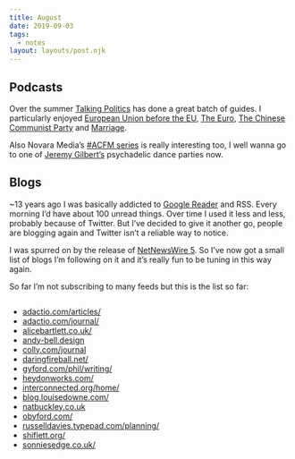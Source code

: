 ```yaml
---
title: August
date: 2019-09-03
tags:
  - notes
layout: layouts/post.njk
---
```


## Podcasts

Over the summer [Talking Politics] has done a great batch of guides. I particularly enjoyed [European Union before the EU], [The Euro], [The Chinese Communist Party] and [Marriage].

Also Novara Media’s [#ACFM series] is really interesting too, I well wanna go to one of [Jeremy Gilbert’s] psychadelic dance parties now.

## Blogs

\~13 years ago I was basically addicted to [Google Reader] and RSS. Every morning I’d have about 100 unread things. Over time I used it less and less, probably because of Twitter. But I’ve decided to give it another go, people are blogging again and Twitter isn’t a reliable way to notice.

I was spurred on by the release of [NetNewsWire 5]. So I’ve now got a small list of blogs I’m following on it and it’s really fun to be tuning in this way again.

So far I’m not subscribing to many feeds but this is the list so far:

<div class="columns">

- [adactio.com/articles/](https://adactio.com/articles/)
- [adactio.com/journal/](https://adactio.com/journal/)
- [alicebartlett.co.uk/](https://alicebartlett.co.uk/)
- [andy-bell.design](https://andy-bell.design)
- [colly.com/journal](https://colly.com/journal)
- [daringfireball.net/](https://daringfireball.net/)
- [gyford.com/phil/writing/](https://www.gyford.com/phil/writing/)
- [heydonworks.com/](https://heydonworks.com/)
- [interconnected.org/home/](https://interconnected.org/home/)
- [blog.louisedowne.com/](https://blog.louisedowne.com/)
- [natbuckley.co.uk](https://natbuckley.co.uk)
- [obyford.com/](https://obyford.com/)
- [russelldavies.typepad.com/planning/](https://russelldavies.typepad.com/planning/)
- [shiflett.org/](http://shiflett.org/)
- [sonniesedge.co.uk/](https://sonniesedge.co.uk/)

</div>

[Talking Politics]:https://www.talkingpoliticspodcast.com/
[European Union before the EU]: https://www.talkingpoliticspodcast.com/blog/2019/182-talking-politics-guide-to-european-union-before-the-eu
[The Euro]: https://www.talkingpoliticspodcast.com/blog/2019/178-talking-politics-guide-to-the-euro
[The Chinese Communist Party]:https://www.talkingpoliticspodcast.com/blog/2019/176-talking-politics-guide-to-the-chinese-communist-party
[Marriage]: https://www.talkingpoliticspodcast.com/blog/2019/184-talking-politics-guide-to-marriage
[#ACFM series]:https://soundcloud.com/search?q=%23ACFM%20novara
[Dave Rupert’s]: https://daverupert.com
[What I Like About Eleventy]: https://daverupert.com/2019/08/what-i-like-about-eleventy/
[powers]: https://www.11ty.io/
[Jeremy Gilbert’s]: https://twitter.com/jemgilbert
[Google Reader]:https://en.wikipedia.org/wiki/Google_Reader
[NetNewsWire 5]:https://daringfireball.net/linked/2019/08/29/netnewswire-5
